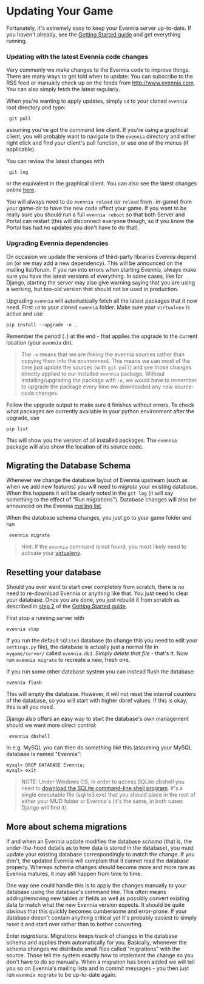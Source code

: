# Updating Your Game


Fortunately, it's extremely easy to keep your Evennia server up-to-date. If you haven't already, see the [Getting Started guide](Getting-Started) and get everything running. 

### Updating with the latest Evennia code changes

Very commonly we make changes to the Evennia code to improve things. There are many ways to get told when to update: You can subscribe to the RSS feed or manually check up on the feeds from http://www.evennia.com. You can also simply fetch the latest regularly.  

When you're wanting to apply updates, simply `cd` to your cloned `evennia` root directory and type:

     git pull

assuming you've got the command line client. If you're using a graphical client, you will probably want to navigate to the `evennia` directory and either right click and find your client's pull function, or use one of the menus (if applicable).

You can review the latest changes with

     git log

or the equivalent in the graphical client. You can also see the latest changes online [here](https://github.com/evennia/evennia/blob/master/CHANGELOG.md).

You will always need to do `evennia reload` (or `reload` from -in-game) from your game-dir to have the new code affect your game. If you want to be really sure you should run a full `evennia reboot` so that both Server and Portal can restart (this will disconnect everyone though, so if you know the Portal has had no updates you don't have to do that). 

### Upgrading Evennia dependencies

On occasion we update the versions of third-party libraries Evennia depend on (or we may add a new dependency). This will be announced on the mailing list/forum. If you run into errors when starting Evennia, always make sure you have the latest versions of everything. In some cases, like for Django, starting the server may also give warning saying that you are using a working, but too-old version that should not be used in production.

Upgrading `evennia` will automatically fetch all the latest packages that it now need. First `cd` to your cloned `evennia` folder. Make sure your `virtualenv` is active and use
    
    pip install --upgrade -e . 

Remember the period (`.`) at the end - that applies the upgrade to the current location (your `evennia` dir). 

> The `-e` means that we are _linking_ the evennia sources rather than copying them into the environment. This means we can most of the time just update the sources (with `git pull`) and see those changes directly applied to our installed `evennia` package. Without installing/upgrading the package with `-e`, we would have to remember to upgrade the package every time we downloaded any new source-code changes. 

Follow the upgrade output to make sure it finishes without errors. To check what packages are currently available in your python environment after the upgrade, use 

    pip list  

This will show you the version of all installed packages. The `evennia` package will also show the location of its source code.

## Migrating the Database Schema

Whenever we change the database layout of Evennia upstream (such as when we add new features) you will need to *migrate* your existing database. When this happens it will be clearly noted in the `git log` (it will say something to the effect of "Run migrations"). Database changes will also be announced on the Evennia [mailing list](https://groups.google.com/forum/#!forum/evennia). 

When the database schema changes, you just go to your game folder and run

     evennia migrate

> Hint: If the `evennia` command is not found, you most likely need to activate your [virtualenv](Glossary#virtualenv).

## Resetting your database

Should you ever want to start over completely from scratch, there is no need to re-download Evennia or anything like that. You just need to clear your database. Once you are done, you just rebuild it from scratch as described in [step 2](Getting-Started#step-2-setting-up-your-game) of the [Getting Started guide](Getting-Started).

First stop a running server with

    evennia stop

If you run the default `SQlite3` database (to change this you need to edit your `settings.py` file), the database is actually just a normal file in `mygame/server/` called `evennia.db3`. *Simply delete that file* - that's it. Now run `evennia migrate` to recreate a new, fresh one. 

If you run some other database system you can instead flush the database:

    evennia flush

This will empty the database. However, it will not reset the internal counters of the database, so you will start with higher dbref values. If this is okay, this is all you need. 

Django also offers an easy way to start the database's own management should we want more direct control:

     evennia dbshell

In e.g. MySQL you can then do something like this (assuming your MySQL database is named "Evennia":

    mysql> DROP DATABASE Evennia;
    mysql> exit

> NOTE: Under Windows OS, in order to access SQLite dbshell you need to [download the SQLite command-line shell program](https://www.sqlite.org/download.html). It's a single executable file (sqlite3.exe) that you should place in the root of either your MUD folder or Evennia's (it's the same, in both cases Django will find it).

## More about schema migrations

If and when an Evennia update modifies the database *schema* (that is, the under-the-hood details as to how data is stored in the database), you must update your existing database correspondingly to match the change. If you don't, the updated Evennia will complain that it cannot read the database properly. Whereas schema changes should become more and more rare as Evennia matures, it may still happen from time to time.

One way one could handle this is to apply the changes manually to your database using the database's command line. This often means adding/removing new tables or fields as well as possibly convert existing data to match what the new Evennia version expects. It should be quite obvious that this quickly becomes cumbersome and error-prone.  If your database doesn't contain anything critical yet it's probably easiest to simply reset it and start over rather than to bother converting.

Enter *migrations*. Migrations keeps track of changes in the database schema and applies them automatically for you. Basically, whenever the schema changes we distribute small files called "migrations" with the source. Those tell the system exactly how to implement the change so you don't have to do so manually. When a migration has been added we will tell you so on Evennia's mailing lists and in commit messages -
you then just run `evennia migrate` to be up-to-date again. 
